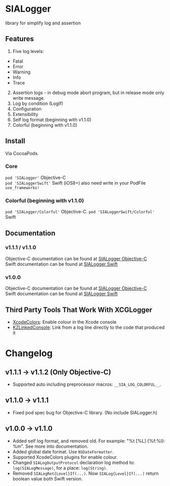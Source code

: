 # SIALogger
library for simplify log and assertion

## Features

1. Five log levels:
  * Fatal
  * Error
  * Warning
  * Info
  * Trace
2. Assertion logs - in debug mode abort program, but in release mode only write message.
3. Log by condition (LogIf)
4. Configuration
5. Extensibility
6. Self log format (beginning with v1.1.0)
7. Colorful (beginning with v1.1.0)

## Install
Via CocoaPods.

### Core
`pod 'SIALogger'` Objective-C  
`pod 'SIALoggerSwift'` Swift (iOS8+) also need write in your PodFile `use_frameworks!`

### Colorful (beginning with v1.1.0)
`pod 'SIALogger/Colorful'` Objective-C.
`pod 'SIALoggerSwift/Colorful'` Swift

## Documentation
### v1.1.1 / v1.1.0
Objective-C documentation can be found at [SIALogger Objective-C](https://github.com/ivlevAstef/SIALogger/wiki/SIALogger-Objective-C_v110)  
Swift documentation can be found at [SIALogger Swift](https://github.com/ivlevAstef/SIALogger/wiki/SIALogger-Swift_v110)

### v1.0.0
Objective-C documentation can be found at [SIALogger Objective-C](https://github.com/ivlevAstef/SIALogger/wiki/SIALogger-Objective-C)  
Swift documentation can be found at [SIALogger Swift](https://github.com/ivlevAstef/SIALogger/wiki/SIALogger-Swift)

## Third Party Tools That Work With XCGLogger
* [XcodeColors](https://github.com/robbiehanson/XcodeColors): Enable colour in the Xcode console 
* [KZLinkedConsole](https://github.com/krzysztofzablocki/KZLinkedConsole): Link from a log line directly to the code that produced it 

# Changelog
## v1.1.1 -> v1.1.2 (Only Objective-C)
* Supported auto including preprocessor macros: `__SIA_LOG_COLORFUL__`.

## v1.1.0 -> v1.1.1
* Fixed pod spec bug for Objective-C library. (No include SIALogger.h)

## v1.0.0 -> v1.1.0
* Added self log format, and removed old. For example: "%t [%L] {%f:%l}: %m". See more into documentation.
* Added global date format. Use `NSDateFormatter`.
* Supported XcodeColors plugins for enable colour.
* Changed `SIALogOutputProtocol` declaration log method to: `log(SIALogMessage)`, for a place: `log(String)`.
* Removed `SIALogRet{Level}If(...)`. Now `SIALog{Level}If(...)` return boolean value both Swift version.
